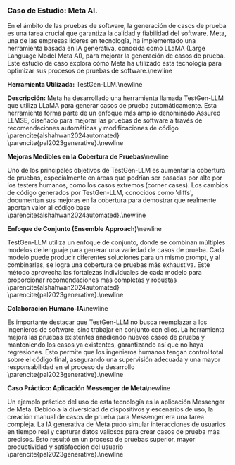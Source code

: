 ### Caso de Estudio: Meta AI.

En el ámbito de las pruebas de software, la generación de casos de prueba es una tarea crucial que garantiza la calidad y fiabilidad del software. Meta, una de las empresas líderes en tecnología, ha implementado una herramienta basada en IA generativa, conocida como LLaMA (Large Language Model Meta AI), para mejorar la generación de casos de prueba. Este estudio de caso explora cómo Meta ha utilizado esta tecnología para optimizar sus procesos de pruebas de software.\newline

**Herramienta Utilizada:** TestGen-LLM.\newline

**Descripción:** Meta ha desarrollado una herramienta llamada TestGen-LLM que utiliza LLaMA para generar casos de prueba automáticamente. Esta herramienta forma parte de un enfoque más amplio denominado Assured LLMSE, diseñado para mejorar las pruebas de software a través de recomendaciones automáticas y modificaciones de código \parencite{alshahwan2024automated} \parencite{pal2023generative}.\newline

**Mejoras Medibles en la Cobertura de Pruebas**\newline

Uno de los principales objetivos de TestGen-LLM es aumentar la cobertura de pruebas, especialmente en áreas que podrían ser pasadas por alto por los testers humanos, como los casos extremos (corner cases). Los cambios de código generados por TestGen-LLM, conocidos como 'diffs', documentan sus mejoras en la cobertura para demostrar que realmente aportan valor al código base \parencite{alshahwan2024automated}.\newline

**Enfoque de Conjunto (Ensemble Approach)**\newline

TestGen-LLM utiliza un enfoque de conjunto, donde se combinan múltiples modelos de lenguaje para generar una variedad de casos de prueba. Cada modelo puede producir diferentes soluciones para un mismo prompt, y al combinarlas, se logra una cobertura de pruebas más exhaustiva. Este método aprovecha las fortalezas individuales de cada modelo para proporcionar recomendaciones más completas y robustas \parencite{alshahwan2024automated} \parencite{pal2023generative}.\newline

**Colaboración Humano-IA**\newline

Es importante destacar que TestGen-LLM no busca reemplazar a los ingenieros de software, sino trabajar en conjunto con ellos. La herramienta mejora las pruebas existentes añadiendo nuevos casos de prueba y manteniendo los casos ya existentes, garantizando así que no haya regresiones. Esto permite que los ingenieros humanos tengan control total sobre el código final, asegurando una supervisión adecuada y una mayor responsabilidad en el proceso de desarrollo \parencite{pal2023generative}.\newline 

**Caso Práctico: Aplicación Messenger de Meta**\newline

Un ejemplo práctico del uso de esta tecnología es la aplicación Messenger de Meta. Debido a la diversidad de dispositivos y escenarios de uso, la creación manual de casos de prueba para Messenger era una tarea compleja. La IA generativa de Meta pudo simular interacciones de usuarios en tiempo real y capturar datos valiosos para crear casos de prueba más precisos. Esto resultó en un proceso de pruebas superior, mayor productividad y satisfacción del usuario 
\parencite{pal2023generative}.\newline 


